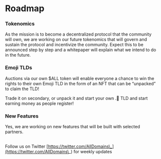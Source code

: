 # Roadmap

### Tokenomics

As the mission is to become a decentralized protocol that the community will own, we are working on our future tokenomics that will govern and sustain the protocol and incentivize the community. Expect this to be announced step by step and a whitepaper will explain what we intend to do in the future.

### Emoji TLDs

Auctions via our own $ALL token will enable everyone a chance to win the rights to their own Emoji TLD in the form of an NFT that can be “unpacked” to claim the TLD!

Trade it on secondary, or unpack it and start your own .🫡 TLD and start earning money as people register!

### New Features

Yes, we are working on new features that will be built with selected partners.&#x20;

\
Follow us on Twitter [https://twitter.com/AllDomains\_](https://twitter.com/AllDomains\_) for weekly updates
